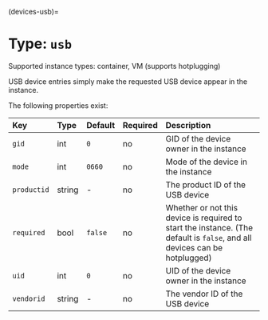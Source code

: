 (devices-usb)=
# Type: `usb`

Supported instance types: container, VM (supports hotplugging)

USB device entries simply make the requested USB device appear in the
instance.

The following properties exist:

Key         | Type      | Default           | Required  | Description
:--         | :--       | :--               | :--       | :--
`gid`       | int       | `0`               | no        | GID of the device owner in the instance
`mode`      | int       | `0660`            | no        | Mode of the device in the instance
`productid` | string    | -                 | no        | The product ID of the USB device
`required`  | bool      | `false`           | no        | Whether or not this device is required to start the instance. (The default is `false`, and all devices can be hotplugged)
`uid`       | int       | `0`               | no        | UID of the device owner in the instance
`vendorid`  | string    | -                 | no        | The vendor ID of the USB device

